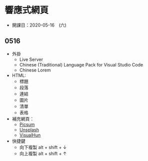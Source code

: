 # 響應式網頁 
* 開課日：2020-05-16　(六)

## 0516
* 外掛
    * Live Server
    * Chinese (Traditional) Language Pack for Visual Studio Code
    * Chinese Lorem
* HTML: 
    * 標題
    * 段落
    * 連結
    * 圖片
    * 清單
    * 表格
* 補充網頁：
    * [Picsum](https://picsum.photos/)
    * [Unsplash](https://source.unsplash.com/)
    * [VisualHun](https://visualhunt.com/)
* 快捷鍵
    * 向下複製 alt + shift + ↓ 
    * 向上複製 alt + shift + ↑
